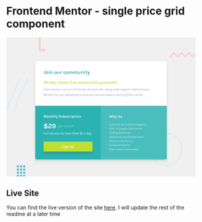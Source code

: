 # Frontend Mentor - single price grid component

![Design preview for the single price grid component coding challenge](./develop/assets/images/desktop-preview.jpg)

## Live Site

You can find the live version of the site [here](https://jolly-piroshki-969b4d.netlify.app). I will update the rest of the readme at a later time
